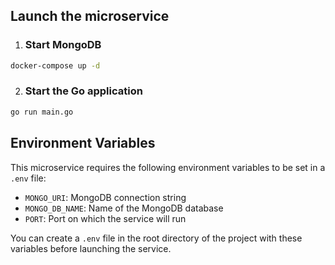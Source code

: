## Launch the microservice

1. ### Start MongoDB

```bash
docker-compose up -d
```

2. ### Start the Go application

```bash
go run main.go
```

## Environment Variables

This microservice requires the following environment variables to be set in a `.env` file:

- `MONGO_URI`: MongoDB connection string
- `MONGO_DB_NAME`: Name of the MongoDB database
- `PORT`: Port on which the service will run

You can create a `.env` file in the root directory of the project with these variables before launching the service.
